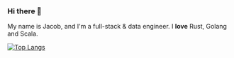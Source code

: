### Hi there 👋

My name is Jacob, and I'm a full-stack & data engineer. I **love** Rust, Golang and Scala.

[![Top Langs](https://github-readme-stats.vercel.app/api/top-langs/?username=jacobbishopxy&layout=compact&langs_count=6)](https://github.com/Jacobbishopxy/github-readme-stats)
